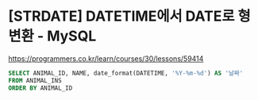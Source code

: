 # [STRDATE] DATETIME에서 DATE로 형 변환 - MySQL

https://programmers.co.kr/learn/courses/30/lessons/59414

```sql
SELECT ANIMAL_ID, NAME, date_format(DATETIME, '%Y-%m-%d') AS '날짜'
FROM ANIMAL_INS
ORDER BY ANIMAL_ID
```

